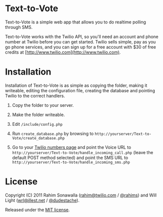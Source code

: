 Text-to-Vote
============

Text-to-Vote is a simple web app that allows you to do realtime polling through
SMS.

Text-to-Vote works with the Twilio API, so you'll need an account and phone 
number at Twilio before you can get started. Twilio sells simple, pay as you 
go phone services, and you can sign up for a free account with $30 of free 
credits at [http://www.twilio.com](http://www.twilio.com).

Installation
============

Installation of Text-to-Vote is as simple as copying the folder, making it 
writeable, editing the configuration file, creating the database and pointing 
Twilio to the correct handlers.

1. Copy the folder to your server.

2. Make the folder writeable.

3. Edit `/include/config.php`

4. Run `create_database.php` by browsing to `http://yourserver/Text-to-Vote/create_database.php`

5. Go to your [Twilio numbers page](https://www.twilio.com/user/account/phone-numbers/) 
   and point the Voice URL to `http://yourserver/Text-to-Vote/handle_incoming_call.php`
   (leave the default POST method selected) and point the SMS URL to
   `http://yourserver/Text-to-Vote/handle_incoming_sms.php`

License
=======

Copyright (C) 2011 Rahim Sonawalla ([rahim@twilio.com](mailto:rahim@twilio.com) / [@rahims](http://twitter.com/rahims)) and Will Light ([wrl@illest.net](mailto:wrl@illest.net) / [@dudestache](http://twitter.com/dudestache)).

Released under the [MIT license](http://www.opensource.org/licenses/mit-license.php).
